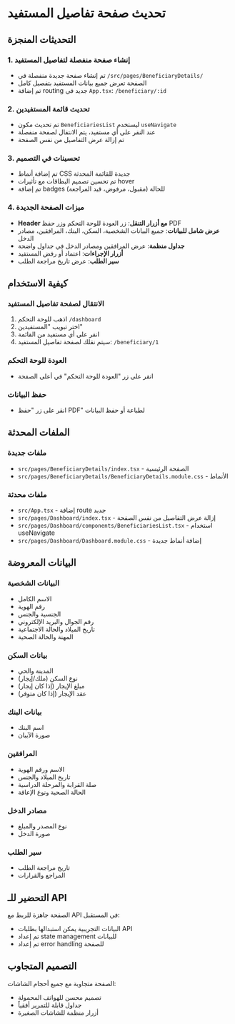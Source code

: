 # تحديث صفحة تفاصيل المستفيد

## التحديثات المنجزة

### 1. إنشاء صفحة منفصلة لتفاصيل المستفيد
- تم إنشاء صفحة جديدة منفصلة في `/src/pages/BeneficiaryDetails/`
- الصفحة تعرض جميع بيانات المستفيد بتفصيل كامل
- تم إضافة routing جديد في `App.tsx`: `/beneficiary/:id`

### 2. تحديث قائمة المستفيدين
- تم تحديث مكون `BeneficiariesList` ليستخدم `useNavigate`
- عند النقر على أي مستفيد، يتم الانتقال لصفحة منفصلة
- تم إزالة عرض التفاصيل من نفس الصفحة

### 3. تحسينات في التصميم
- تم إضافة أنماط CSS جديدة للقائمة المحدثة
- تم تحسين تصميم البطاقات مع تأثيرات hover
- تم إضافة badges للحالة (مقبول، مرفوض، قيد المراجعة)

### 4. ميزات الصفحة الجديدة
- **Header مع أزرار التنقل**: زر العودة للوحة التحكم وزر حفظ PDF
- **عرض شامل للبيانات**: جميع البيانات الشخصية، السكن، البنك، المرافقين، مصادر الدخل
- **جداول منظمة**: عرض المرافقين ومصادر الدخل في جداول واضحة
- **أزرار الإجراءات**: اعتماد أو رفض المستفيد
- **سير الطلب**: عرض تاريخ مراجعة الطلب

## كيفية الاستخدام

### الانتقال لصفحة تفاصيل المستفيد
1. اذهب للوحة التحكم `/dashboard`
2. اختر تبويب "المستفيدين"
3. انقر على أي مستفيد من القائمة
4. سيتم نقلك لصفحة تفاصيل المستفيد: `/beneficiary/1`

### العودة للوحة التحكم
- انقر على زر "العودة للوحة التحكم" في أعلى الصفحة

### حفظ البيانات
- انقر على زر "حفظ PDF" لطباعة أو حفظ البيانات

## الملفات المحدثة

### ملفات جديدة
- `src/pages/BeneficiaryDetails/index.tsx` - الصفحة الرئيسية
- `src/pages/BeneficiaryDetails/BeneficiaryDetails.module.css` - الأنماط

### ملفات محدثة
- `src/App.tsx` - إضافة route جديد
- `src/pages/Dashboard/index.tsx` - إزالة عرض التفاصيل من نفس الصفحة
- `src/pages/Dashboard/components/BeneficiariesList.tsx` - استخدام useNavigate
- `src/pages/Dashboard/Dashboard.module.css` - إضافة أنماط جديدة

## البيانات المعروضة

### البيانات الشخصية
- الاسم الكامل
- رقم الهوية
- الجنسية والجنس
- رقم الجوال والبريد الإلكتروني
- تاريخ الميلاد والحالة الاجتماعية
- المهنة والحالة الصحية

### بيانات السكن
- المدينة والحي
- نوع السكن (ملك/إيجار)
- مبلغ الإيجار (إذا كان إيجار)
- عقد الإيجار (إذا كان متوفر)

### بيانات البنك
- اسم البنك
- صورة الآيبان

### المرافقين
- الاسم ورقم الهوية
- تاريخ الميلاد والجنس
- صلة القرابة والمرحلة الدراسية
- الحالة الصحية ونوع الإعاقة

### مصادر الدخل
- نوع المصدر والمبلغ
- صورة الدخل

### سير الطلب
- تاريخ مراجعة الطلب
- المراجع والقرارات

## التحضير للـ API

الصفحة جاهزة للربط مع API في المستقبل:
- البيانات التجريبية يمكن استبدالها بطلبات API
- تم إعداد state management للبيانات
- تم إعداد error handling للصفحة

## التصميم المتجاوب

الصفحة متجاوبة مع جميع أحجام الشاشات:
- تصميم محسن للهواتف المحمولة
- جداول قابلة للتمرير أفقياً
- أزرار منظمة للشاشات الصغيرة 